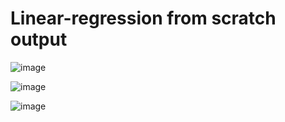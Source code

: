 # Linear-regression from scratch output

![image](https://github.com/Harikaraja/Linear-regression/assets/80022302/ad82bb8f-d4bd-4c01-bdfb-45c304d04a9c)


![image](https://github.com/Harikaraja/Linear-regression/assets/80022302/bc4799cc-1713-4a2f-92c5-f15fdb0469cc)

![image](https://github.com/Harikaraja/Linear-regression/assets/80022302/d7aa2e5c-7c13-4900-9427-854eeefd37bd)
